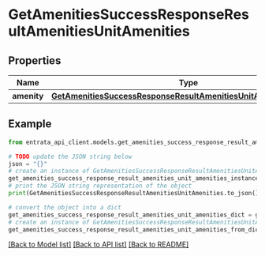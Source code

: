 # GetAmenitiesSuccessResponseResultAmenitiesUnitAmenities


## Properties

Name | Type | Description | Notes
------------ | ------------- | ------------- | -------------
**amenity** | [**GetAmenitiesSuccessResponseResultAmenitiesUnitAmenitiesAmenity**](GetAmenitiesSuccessResponseResultAmenitiesUnitAmenitiesAmenity.md) |  | 

## Example

```python
from entrata_api_client.models.get_amenities_success_response_result_amenities_unit_amenities import GetAmenitiesSuccessResponseResultAmenitiesUnitAmenities

# TODO update the JSON string below
json = "{}"
# create an instance of GetAmenitiesSuccessResponseResultAmenitiesUnitAmenities from a JSON string
get_amenities_success_response_result_amenities_unit_amenities_instance = GetAmenitiesSuccessResponseResultAmenitiesUnitAmenities.from_json(json)
# print the JSON string representation of the object
print(GetAmenitiesSuccessResponseResultAmenitiesUnitAmenities.to_json())

# convert the object into a dict
get_amenities_success_response_result_amenities_unit_amenities_dict = get_amenities_success_response_result_amenities_unit_amenities_instance.to_dict()
# create an instance of GetAmenitiesSuccessResponseResultAmenitiesUnitAmenities from a dict
get_amenities_success_response_result_amenities_unit_amenities_from_dict = GetAmenitiesSuccessResponseResultAmenitiesUnitAmenities.from_dict(get_amenities_success_response_result_amenities_unit_amenities_dict)
```
[[Back to Model list]](../README.md#documentation-for-models) [[Back to API list]](../README.md#documentation-for-api-endpoints) [[Back to README]](../README.md)



